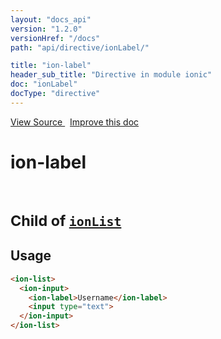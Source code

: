 ```yaml
---
layout: "docs_api"
version: "1.2.0"
versionHref: "/docs"
path: "api/directive/ionLabel/"

title: "ion-label"
header_sub_title: "Directive in module ionic"
doc: "ionLabel"
docType: "directive"
---
```


<div class="improve-docs">
  <a href='http://github.com/driftyco/ionic/tree/1.x/js/angular/directive/input.js#L48'>
    View Source
  </a>
  &nbsp;
  <a href='http://github.com/driftyco/ionic/edit/1.x/js/angular/directive/input.js#L48'>
    Improve this doc
  </a>
</div>




<h1 class="api-title">

  ion-label


<br />
<small>
  Child of <a href="/docs/api/directive/ionList/"><code>ionList</code></a>
</small>


</h1>














  
<h2 id="usage">Usage</h2>
  
```html
<ion-list>
  <ion-input>
    <ion-label>Username</ion-label>
    <input type="text">
  </ion-input>
</ion-list>
```
  
  

  





